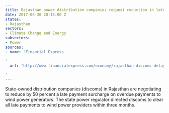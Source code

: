 ```yaml
---
title: Rajasthan power distribution companies request reduction in late payment surcharges
date: 2017-08-30 20:15:00 Z
states:
- Rajasthan
sectors:
- Climate Change and Energy
subsectors:
- Power
sources:
- name: 'Financial Express

'
  url: 'http://www.financialexpress.com/economy/rajasthan-discoms-delaying-late-payment-surcharge-to-wind-power-players/820195/

'
---
```


State-owned distribution companies (discoms) in Rajasthan are negotiating to reduce by 50 percent a late payment surcharge on overdue payments to wind power generators. The state power regulator directed discoms to clear all late payments to wind power providers within three months. 
